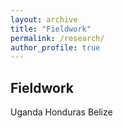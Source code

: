 ```yaml
---
layout: archive
title: "Fieldwork"
permalink: /research/
author_profile: true
---
```



Fieldwork
--------
Uganda
Honduras
Belize
